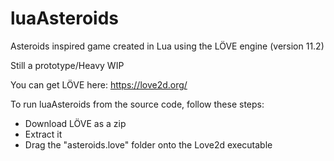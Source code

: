# luaAsteroids
Asteroids inspired game created in Lua using the LÖVE engine (version 11.2)

Still a prototype/Heavy WIP

You can get LÖVE here:
https://love2d.org/

To run luaAsteroids from the source code, follow these steps:

* Download LÖVE as a zip
* Extract it
* Drag the "asteroids.love" folder onto the Love2d executable
